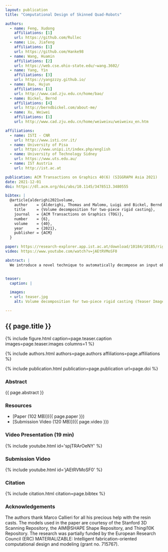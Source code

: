 ```yaml
---
layout: publication
title: "Computational Design of Skinned Quad-Robots"

authors:
  - name: Feng, Xudong
    affiliations: [1]
    url: https://github.com/Rullec
  - name: Liu, Jiafeng
    affiliations: [1]
    url: https://github.com/Hanke98
  - name: Wang, Huamin
    affiliations: [2]
    url: https://web.cse.ohio-state.edu/~wang.3602/
  - name: Yang, Yin
    affiliations: [3]
    url: https://yangzzzy.github.io/
  - name: Bao, Hujun
    affiliations: [1]
    url: http://www.cad.zju.edu.cn/home/bao/
  - name: Bickel, Bernd
    affiliations: [4]
    url: http://berndbickel.com/about-me/
  - name: Xu, Weiwei
    affiliations: [1]
    url: http://www.cad.zju.edu.cn/home/weiweixu/weiweixu_en.htm

affiliations:
  - name: ISTI - CNR
    url: http://www.isti.cnr.it/
  - name: University of Pisa
    url: https://www.unipi.it/index.php/english
  - name: University of Technology Sidney
    url: https://www.uts.edu.au/	
  - name: IST Austria
    url: http://ist.ac.at

publication: ACM Transactions on Graphics 40(6) (SIGGRAPH Asia 2021)
date: 2021-12-01
doi: https://dl.acm.org/doi/abs/10.1145/3478513.3480555

bibtex: |
  @article{alderighi2021volume,
    author    = {Alderighi, Thomas and Malomo, Luigi and Bickel, Bernd and Cignoni, Paolo and Pietroni, Nico},
    title     = {Volume decomposition for two-piece rigid casting},
    journal   = {ACM Transactions on Graphics (TOG)},
    number    = {6},
    volume    = {40},
    year      = {2021},
    publisher = {ACM}
  }

paper: https://research-explorer.app.ist.ac.at/download/10184/10185/rigidmolds-authorversion.pdf
video: https://www.youtube.com/watch?v=jAEtRVMoSF0

abstract: |
  We introduce a novel technique to automatically decompose an input object's volume into a set of parts that can be represented by two opposite height fields. Such decomposition enables the manufacturing of individual parts using two-piece reusable rigid molds. Our decomposition strategy relies on a new energy formulation that utilizes a pre-computed signal on the mesh volume representing the accessibility for a predefined set of extraction directions. Thanks to this novel formulation, our method allows for efficient optimization of a fabrication-aware partitioning of volumes in a completely automatic way. We demonstrate the efficacy of our approach by generating valid volume partitionings for a wide range of complex objects and physically reproducing several of them.


teaser:
  caption: |

  images:
  - url: teaser.jpg
    alt: Volume decomposition for two-piece rigid casting (Teaser Image)

---
```


## {{ page.title }}

{% include figure.html caption=page.teaser.caption images=page.teaser.images columns=1 %}

{% include authors.html authors=page.authors affiliations=page.affiliations %}

{% include publication.html publication=page.publication url=page.doi %}

### Abstract

{{ page.abstract }}

### Resources

* [Paper (102 MB)]({{ page.paper }})
* [Submission Video (120 MB)]({{ page.video }})

<!--
* [Official publisher page]({{page.doi}}) &nbsp; [![ACM](ACM_logo.svg){: width="40x"}]({{page.doi}})
-->

### Video Presentation (19 min)

{% include youtube.html id='spjTRArOeNY' %}

### Submission Video

{% include youtube.html id='jAEtRVMoSF0' %}

### Citation

{% include citation.html citation=page.bibtex %}


### Acknowledgements
The authors thank Marco Callieri for all his precious help with the resin casts. The models used in the paper are courtesy of the Stanford 3D Scanning Repository, the AIM@SHAPE Shape Repository, and Thingi10K Repository. The research was partially funded by the European Research Council (ERC) MATERIALIZABLE: Intelligent fabrication-oriented computational design and modeling (grant no. 715767).
